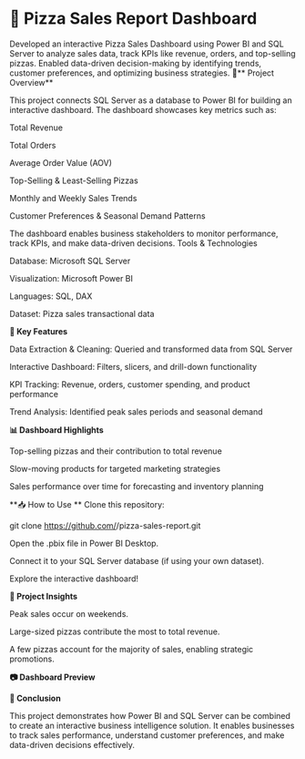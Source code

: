 # 🍕 Pizza Sales Report Dashboard
Developed an interactive Pizza Sales Dashboard using Power BI and SQL Server to analyze sales data, track KPIs like revenue, orders, and top-selling pizzas. Enabled data-driven decision-making by identifying trends, customer preferences, and optimizing business strategies.
📌** Project Overview**

This project connects SQL Server as a database to Power BI for building an interactive dashboard. The dashboard showcases key metrics such as:

Total Revenue

Total Orders

Average Order Value (AOV)

Top-Selling & Least-Selling Pizzas

Monthly and Weekly Sales Trends

Customer Preferences & Seasonal Demand Patterns

The dashboard enables business stakeholders to monitor performance, track KPIs, and make data-driven decisions.
Tools & Technologies

Database: Microsoft SQL Server

Visualization: Microsoft Power BI

Languages: SQL, DAX

Dataset: Pizza sales transactional data

**🚀 Key Features**

Data Extraction & Cleaning: Queried and transformed data from SQL Server

Interactive Dashboard: Filters, slicers, and drill-down functionality

KPI Tracking: Revenue, orders, customer spending, and product performance

Trend Analysis: Identified peak sales periods and seasonal demand

**📊 Dashboard Highlights**

Top-selling pizzas and their contribution to total revenue

Slow-moving products for targeted marketing strategies

Sales performance over time for forecasting and inventory planning

**📥 How to Use
**
Clone this repository:

git clone https://github.com/<your-username>/pizza-sales-report.git


Open the .pbix file in Power BI Desktop.

Connect it to your SQL Server database (if using your own dataset).

Explore the interactive dashboard!

**📌 Project Insights**

Peak sales occur on weekends.

Large-sized pizzas contribute the most to total revenue.

A few pizzas account for the majority of sales, enabling strategic promotions.

**📷 Dashboard Preview**



**📄 Conclusion**

This project demonstrates how Power BI and SQL Server can be combined to create an interactive business intelligence solution. It enables businesses to track sales performance, understand customer preferences, and make data-driven decisions effectively.
